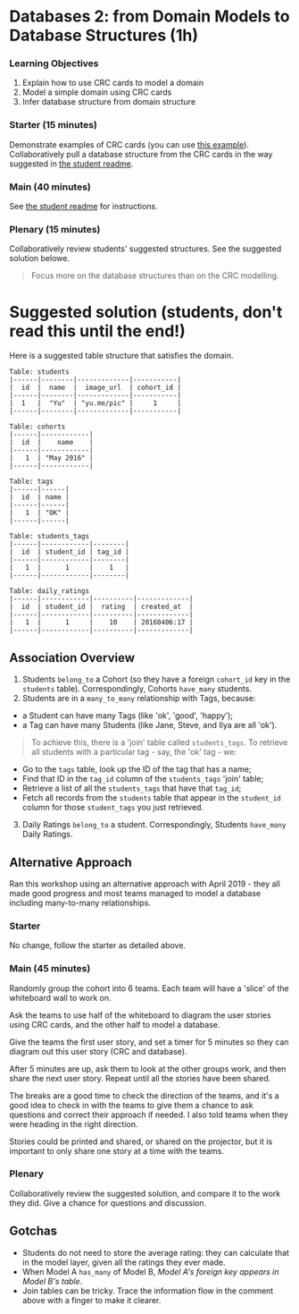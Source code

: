# Databases 2: from Domain Models to Database Structures (1h)

### Learning Objectives

1. Explain how to use CRC cards to model a domain
2. Model a simple domain using CRC cards
3. Infer database structure from domain structure

### Starter (15 minutes)

Demonstrate examples of CRC cards (you can use [this example](crc_example.md)). Collaboratively pull a database structure from the CRC cards in the way suggested in [the student readme](README.md).

### Main (40 minutes)

See [the student readme](README.md) for instructions.

### Plenary (15 minutes)

Collaboratively review students' suggested structures. See the suggested solution belowe.

> Focus more on the database structures than on the CRC modelling.

# Suggested solution (students, don't read this until the end!)

Here is a suggested table structure that satisfies the domain.

```
Table: students
|------|--------|-------------|-----------|
|  id  |  name  |  image_url  | cohort_id |
|------|--------|-------------|-----------|
|  1   |  "Yu"  | "yu.me/pic" |     1     |
|------|--------|-------------|-----------|
```

```
Table: cohorts
|------|------------|
|  id  |    name    |
|------|------------|
|   1  | "May 2016" |
|------|------------|
```

```
Table: tags
|------|------|
|  id  | name |
|------|------|
|   1  | "OK" |
|------|------|
```

```
Table: students_tags
|------|------------|--------|
|  id  | student_id | tag_id |
|------|------------|--------|
|   1  |      1     |    1   |
|------|------------|--------|
```

```
Table: daily_ratings
|------|------------|----------|-------------|
|  id  | student_id |  rating  | created_at  |
|------|------------|----------|-------------|
|   1  |      1     |    10    | 20160406:17 |
|------|------------|----------|-------------|
```

## Association Overview

1. Students `belong_to` a Cohort (so they have a foreign `cohort_id` key in the `students` table). Correspondingly, Cohorts `have_many` students.
2. Students are in a `many_to_many` relationship with Tags, because:
  - a Student can have many Tags (like 'ok', 'good', 'happy');
  - a Tag can have many Students (like Jane, Steve, and Ilya are all 'ok').

> To achieve this, there is a 'join' table called `students_tags`. To retrieve all students with a particular tag - say, the 'ok' tag - we:
- Go to the `tags` table, look up the ID of the tag that has a name;
- Find that ID in the `tag_id` column of the `students_tags` 'join' table;
- Retrieve a list of all the `students_tags` that have that `tag_id`;
- Fetch all records from the `students` table that appear in the `student_id` column for those `student_tags` you just retrieved.

3. Daily Ratings `belong_to` a student. Correspondingly, Students `have_many` Daily Ratings.

## Alternative Approach

Ran this workshop using an alternative approach with April 2019 - they all made good progress and most teams managed to model a database including many-to-many relationships.

### Starter

No change, follow the starter as detailed above.


### Main (45 minutes)

Randomly group the cohort into 6 teams. Each team will have a 'slice' of the whiteboard wall to work on.

Ask the teams to use half of the whiteboard to diagram the user stories using CRC cards, and the other half to model a database.

Give the teams the first user story, and set a timer for 5 minutes so they can diagram out this user story (CRC and database).

After 5 minutes are up, ask them to look at the other groups work, and then share the next user story. Repeat until all the stories have been shared.

The breaks are a good time to check the direction of the teams, and it's a good idea to check in with the teams to give them a chance to ask questions and correct their approach if needed. I also told teams when they were heading in the right direction.

Stories could be printed and shared, or shared on the projector, but it is important to only share one story at a time with the teams.

### Plenary

Collaboratively review the suggested solution, and compare it to the work they did. Give a chance for questions and discussion.


## Gotchas

- Students do not need to store the average rating: they can calculate that in the model layer, given all the ratings they ever made.
- When Model A `has_many` of Model B, _Model A's foreign key appears in Model B's table_.
- Join tables can be tricky. Trace the information flow in the comment above with a finger to make it clearer.
